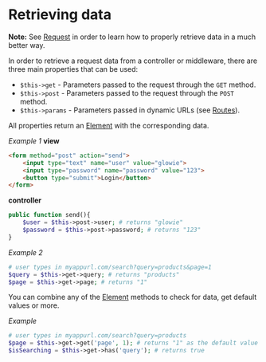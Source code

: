 # Retrieving data
**Note:** See [Request](docs/%%version%%/basic-application-modules/request) in order to learn how to properly retrieve data in a much better way.

In order to retrieve a request data from a controller or middleware, there are three main properties that can be used:

- `$this->get` - Parameters passed to the request through the `GET` method.
- `$this->post` - Parameters passed to the request through the `POST` method.
- `$this->params` - Parameters passed in dynamic URLs (see [Routes](docs/%%version%%/basic-application-modules/routes)).

All properties return an [Element](docs/%%version%%/forms-and-data/element) with the corresponding data.

_Example 1_
**view**
```html
<form method="post" action="send">
    <input type="text" name="user" value="glowie">
    <input type="password" name="password" value="123">
    <button type="submit">Login</button>
</form>
```

**controller**
```php
public function send(){
    $user = $this->post->user; # returns "glowie"
    $password = $this->post->password; # returns "123"
}
```

_Example 2_
```php
# user types in myappurl.com/search?query=products&page=1
$query = $this->get->query; # returns "products"
$page = $this->get->page; # returns "1"
```

You can combine any of the [Element](docs/%%version%%/forms-and-data/element) methods to check for data, get default values or more.

_Example_
```php
# user types in myappurl.com/search?query=products
$page = $this->get->get('page', 1); # returns "1" as the default value
$isSearching = $this->get->has('query'); # returns true
```